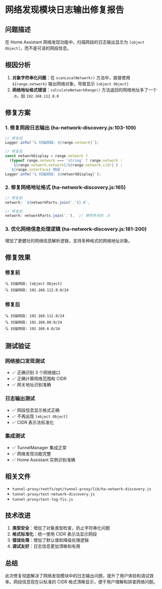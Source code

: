# 网络发现模块日志输出修复报告

## 问题描述
在 Home Assistant 网络发现功能中，扫描网段的日志输出显示为 `[object Object]`，而不是可读的网段信息。

## 根因分析
1. **对象字符串化问题**：在 `scanLocalNetwork()` 方法中，直接使用 `${range.network}` 输出网络对象，导致显示 `[object Object]`
2. **网络地址格式错误**：`calculateNetworkRange()` 方法返回的网络地址多了一个 `.0`，如 `192.168.112.0.0`

## 修复方案

### 1. 修复网段日志输出 (ha-network-discovery.js:103-109)
```javascript
// 修复前
Logger.info(`🔍 扫描网段: ${range.network}`);

// 修复后
const networkDisplay = range.network ? 
  (typeof range.network === 'string' ? range.network : 
   `${range.network.network}/${range.network.cidr}`) : 
  `${range.interface} 网段`;
Logger.info(`🔍 扫描网段: ${networkDisplay}`);
```

### 2. 修复网络地址格式 (ha-network-discovery.js:165)
```javascript
// 修复前
network: `${networkParts.join('.')}.0`,

// 修复后  
network: networkParts.join('.'),  // 移除多余的 .0
```

### 3. 优化网络信息处理逻辑 (ha-network-discovery.js:181-200)
增加了更健壮的网络信息解析逻辑，支持多种格式的网络地址对象。

## 修复效果

### 修复前
```
🔍 扫描网段: [object Object]
🔍 扫描网段: 192.168.112.0.0/24
```

### 修复后
```
🔍 扫描网段: 192.168.112.0/24
🔍 扫描网段: 192.168.80.0/24  
🔍 扫描网段: 192.168.6.0/24
```

## 测试验证

### 网络接口发现测试
- ✅ 正确识别 3 个网络接口
- ✅ 正确计算网络范围和 CIDR
- ✅ 网关地址识别准确

### 日志输出测试
- ✅ 网段信息显示格式正确
- ✅ 不再出现 `[object Object]`
- ✅ CIDR 表示法标准化

### 集成测试
- ✅ TunnelManager 集成正常
- ✅ 网络发现功能完整
- ✅ Home Assistant 实例识别准确

## 相关文件
- `tunnel-proxy/rootfs/opt/tunnel-proxy/lib/ha-network-discovery.js`
- `tunnel-proxy/test-network-discovery.js`
- `tunnel-proxy/test-log-fix.js`

## 技术改进
1. **类型安全**：增加了对象类型检查，防止字符串化问题
2. **格式标准化**：统一使用 CIDR 表示法显示网段
3. **错误处理**：增加了默认值和降级处理逻辑
4. **调试友好**：日志信息更加清晰和有用

## 总结
此次修复彻底解决了网络发现模块中的日志输出问题，提升了用户体验和调试效率。网段信息现在以标准的 CIDR 格式清晰显示，便于用户理解和排查网络问题。
